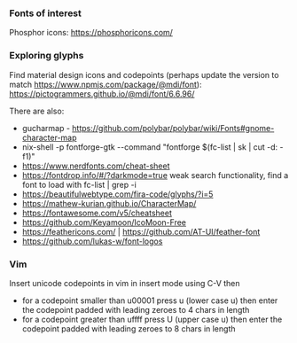 
### Fonts of interest
Phosphor icons: https://phosphoricons.com/

### Exploring glyphs

Find material design icons and codepoints (perhaps update the version to match https://www.npmjs.com/package/@mdi/font):
  https://pictogrammers.github.io/@mdi/font/6.6.96/

There are also:
- gucharmap - https://github.com/polybar/polybar/wiki/Fonts#gnome-character-map
- nix-shell -p fontforge-gtk --command "fontforge $(fc-list | sk | cut -d: -f1)"
- https://www.nerdfonts.com/cheat-sheet
- https://fontdrop.info/#/?darkmode=true
    weak search functionality, find a font to load with fc-list | grep -i <font-name>
- https://beautifulwebtype.com/fira-code/glyphs/?i=5
- https://mathew-kurian.github.io/CharacterMap/
- https://fontawesome.com/v5/cheatsheet
- https://github.com/Keyamoon/IcoMoon-Free
- https://feathericons.com/ | https://github.com/AT-UI/feather-font
- https://github.com/lukas-w/font-logos

### Vim

Insert unicode codepoints in vim in insert mode using C-V then
- for a codepoint smaller than u00001 press u (lower case u) then enter the codepoint padded with leading zeroes to 4 chars in length
- for a codepoint greater than uffff press U (upper case u) then enter the codepoint padded with leading zeroes to 8 chars in length
